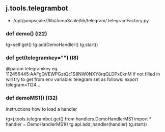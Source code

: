 ## j.tools.telegrambot

- /opt/jumpscale7/lib/JumpScale/lib/telegram/TelegramFactory.py

### def demo() (l22)

tg=self.get()
tg.addDemoHandler()
tg.start()

### def get(telegramkey="") (l8)

@param telegramkey eg. 112456445:AAFgQVEWPGztQc1S8NW0NXY8rqQLDPx0knM
if not filled in will try to get from env variable: telegram
set as follows: export telegram=1124...

### def demoMS1() (l32)

instructions how to load a handler

tg=j.tools.telegrambot.get()
from handlers.DemoHandlerMS1 import *
handler = DemoHandlerMS1()
tg.api.add_handler(handler)
tg.start()

